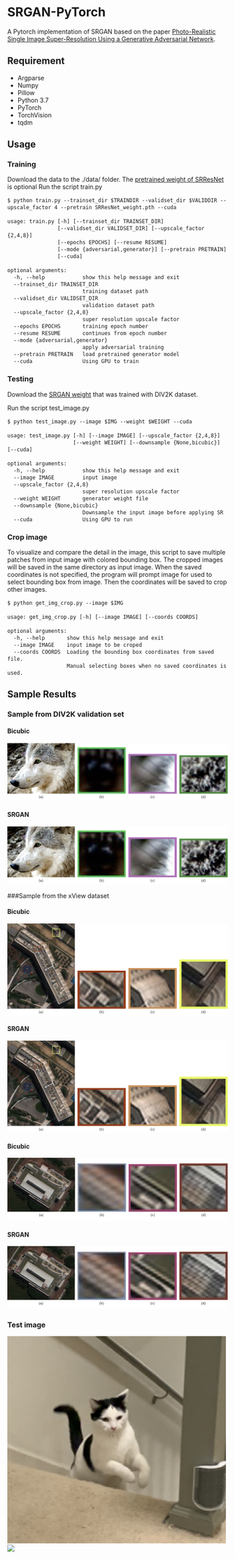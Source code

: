 SRGAN-PyTorch
============================
A Pytorch implementation of SRGAN based on the paper [Photo-Realistic Single Image Super-Resolution Using a Generative Adversarial Network](https://arxiv.org/abs/1609.04802).

Requirement
----------------------------
* Argparse
* Numpy
* Pillow
* Python 3.7
* PyTorch
* TorchVision
* tqdm


Usage
----------------------------

### Training

Download the data to the ./data/ folder. The [pretrained weight of SRResNet](https://drive.google.com/file/d/126GzYaRBprQYju1g0WGVF_5UvbMIYkh3/view?usp=sharing) is optional
Run the script train.py
```
$ python train.py --trainset_dir $TRAINDIR --validset_dir $VALIDDIR --upscale_factor 4 --pretrain SRResNet_weight.pth --cuda

usage: train.py [-h] [--trainset_dir TRAINSET_DIR]
                [--validset_dir VALIDSET_DIR] [--upscale_factor {2,4,8}]
                [--epochs EPOCHS] [--resume RESUME]
                [--mode {adversarial,generator}] [--pretrain PRETRAIN]
                [--cuda]

optional arguments:
  -h, --help            show this help message and exit
  --trainset_dir TRAINSET_DIR
                        training dataset path
  --validset_dir VALIDSET_DIR
                        validation dataset path
  --upscale_factor {2,4,8}
                        super resolution upscale factor
  --epochs EPOCHS       training epoch number
  --resume RESUME       continues from epoch number
  --mode {adversarial,generator}
                        apply adversarial training
  --pretrain PRETRAIN   load pretrained generator model
  --cuda                Using GPU to train
```

### Testing

Download the [SRGAN weight](https://drive.google.com/file/d/1NIoOCFwMH-D3uSHgeoptsJ8OPoMkf_UN/view?usp=sharing) that was trained with DIV2K dataset.

Run the script test_image.py

```
$ python test_image.py --image $IMG --weight $WEIGHT --cuda

usage: test_image.py [-h] [--image IMAGE] [--upscale_factor {2,4,8}]
                     [--weight WEIGHT] [--downsample {None,bicubic}] [--cuda]

optional arguments:
  -h, --help            show this help message and exit
  --image IMAGE         input image
  --upscale_factor {2,4,8}
                        super resolution upscale factor
  --weight WEIGHT       generator weight file
  --downsample {None,bicubic}
                        Downsample the input image before applying SR
  --cuda                Using GPU to run
```

### Crop image

To visualize and compare the detail in the image, this script to save multiple patches from input image with colored bounding box. The cropped images will be saved in the same directory as input image. When the saved coordinates is not specified, the program will prompt image for used to select bounding box from image. Then the coordinates will be saved to crop other images.


```
$ python get_img_crop.py --image $IMG

usage: get_img_crop.py [-h] [--image IMAGE] [--coords COORDS]

optional arguments:
  -h, --help       show this help message and exit
  --image IMAGE    input image to be croped
  --coords COORDS  Loading the bounding box coordinates from saved file.
                   Manual selecting boxes when no saved coordinates is used.
```

Sample Results
----------------------------
### Sample from DIV2K validation set  

#### Bicubic
![sample1_lr](https://github.com/Maggiking/SRGAN-PyTorch/blob/master/images/sample1_lr.png "Bicubic")   

#### SRGAN
![sample1_sr](https://github.com/Maggiking/SRGAN-PyTorch/blob/master/images/sample1_sr.png "SRGAN")   


###Sample from the xView dataset   

#### Bicubic
![sample2_lr](https://github.com/Maggiking/SRGAN-PyTorch/blob/master/images/sample2_lr.png "Bicubic")   

#### SRGAN
![sample2_sr](https://github.com/Maggiking/SRGAN-PyTorch/blob/master/images/sample2_sr.png "SRGAN")    

#### Bicubic
![sample3_lr](https://github.com/Maggiking/SRGAN-PyTorch/blob/master/images/sample3_lr.png "Bicubic")   

#### SRGAN
![sample3_sr](https://github.com/Maggiking/SRGAN-PyTorch/blob/master/images/sample3_sr.png "SRGAN")   


### Test image   
<img src="https://github.com/Maggiking/SRGAN-PyTorch/blob/master/images/nya_lr.png" width="500">
<img src="https://github.com/Maggiking/SRGAN-PyTorch/blob/master/images/nya_sr.png" width="500">

<!-- ![nya_lr](https://github.com/Maggiking/SRGAN-PyTorch/blob/master/images/nya_lr.png "Low Resolution") {:height="50%" width="50%"} -->
<!-- ![nya_sr](https://github.com/Maggiking/SRGAN-PyTorch/blob/master/images/nya_sr.png "SRGAN") {:height="50%" width="50%"} -->






